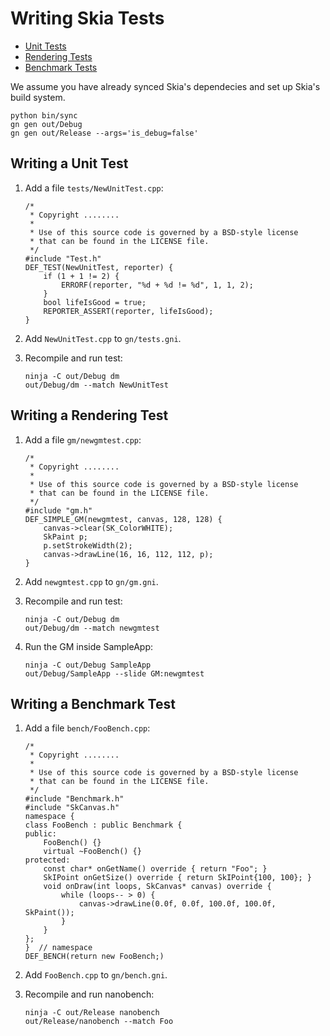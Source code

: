 Writing Skia Tests
==================

+   [Unit Tests](#test)
+   [Rendering Tests](#gm)
+   [Benchmark Tests](#bench)

We assume you have already synced Skia's dependecies and set up Skia's build system.

<!--?prettify lang=sh?-->

    python bin/sync
    gn gen out/Debug
    gn gen out/Release --args='is_debug=false'

<span id="test"></span>

Writing a Unit Test
-------------------

1.  Add a file `tests/NewUnitTest.cpp`:

    <!--?prettify lang=cc?-->

        /*
         * Copyright ........
         *
         * Use of this source code is governed by a BSD-style license
         * that can be found in the LICENSE file.
         */
        #include "Test.h"
        DEF_TEST(NewUnitTest, reporter) {
            if (1 + 1 != 2) {
                ERRORF(reporter, "%d + %d != %d", 1, 1, 2);
            }
            bool lifeIsGood = true;
            REPORTER_ASSERT(reporter, lifeIsGood);
        }

2.  Add `NewUnitTest.cpp` to `gn/tests.gni`.

3.  Recompile and run test:

    <!--?prettify lang=sh?-->

        ninja -C out/Debug dm
        out/Debug/dm --match NewUnitTest

<span id="gm"></span>

Writing a Rendering Test
------------------------

1.  Add a file `gm/newgmtest.cpp`:

    <!--?prettify lang=cc?-->

        /*
         * Copyright ........
         *
         * Use of this source code is governed by a BSD-style license
         * that can be found in the LICENSE file.
         */
        #include "gm.h"
        DEF_SIMPLE_GM(newgmtest, canvas, 128, 128) {
            canvas->clear(SK_ColorWHITE);
            SkPaint p;
            p.setStrokeWidth(2);
            canvas->drawLine(16, 16, 112, 112, p);
        }

2.  Add `newgmtest.cpp` to `gn/gm.gni`.

3.  Recompile and run test:

    <!--?prettify lang=sh?-->

        ninja -C out/Debug dm
        out/Debug/dm --match newgmtest

4.  Run the GM inside SampleApp:

    <!--?prettify lang=sh?-->

        ninja -C out/Debug SampleApp
        out/Debug/SampleApp --slide GM:newgmtest

<span id="bench"></span>

Writing a Benchmark Test
------------------------

1.  Add a file `bench/FooBench.cpp`:

    <!--?prettify lang=cc?-->

        /*
         * Copyright ........
         *
         * Use of this source code is governed by a BSD-style license
         * that can be found in the LICENSE file.
         */
        #include "Benchmark.h"
        #include "SkCanvas.h"
        namespace {
        class FooBench : public Benchmark {
        public:
            FooBench() {}
            virtual ~FooBench() {}
        protected:
            const char* onGetName() override { return "Foo"; }
            SkIPoint onGetSize() override { return SkIPoint{100, 100}; }
            void onDraw(int loops, SkCanvas* canvas) override {
                while (loops-- > 0) {
                    canvas->drawLine(0.0f, 0.0f, 100.0f, 100.0f, SkPaint());
                }
            }
        };
        }  // namespace
        DEF_BENCH(return new FooBench;)

2.  Add `FooBench.cpp` to `gn/bench.gni`.

3.  Recompile and run nanobench:

    <!--?prettify lang=sh?-->

        ninja -C out/Release nanobench
        out/Release/nanobench --match Foo
